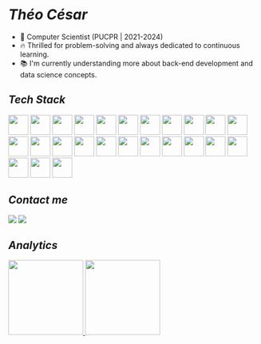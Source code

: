# _Théo César_

- 🔭 Computer Scientist (PUCPR | 2021-2024)
- 🔥 Thrilled for problem-solving and always dedicated to continuous learning.
- 📚 I'm currently understanding more about back-end development and data science concepts.
  
## _Tech Stack_

<div>
  
  <img src="https://cdn.jsdelivr.net/gh/devicons/devicon@latest/icons/html5/html5-original.svg" width="40" height="40"/>
  <img src="https://cdn.jsdelivr.net/gh/devicons/devicon@latest/icons/css3/css3-original.svg" width="40" height="40"/>
  <img src="https://cdn.jsdelivr.net/gh/devicons/devicon@latest/icons/python/python-original.svg" width="40" height="40"/>
  <img src="https://cdn.jsdelivr.net/gh/devicons/devicon@latest/icons/java/java-original.svg" width="40" height="40"/>
  <img src="https://cdn.jsdelivr.net/gh/devicons/devicon@latest/icons/git/git-original.svg" width="40" height="40"/>
  <img src="https://cdn.jsdelivr.net/gh/devicons/devicon@latest/icons/rust/rust-original.svg" width="40" height="40"/>
  <img src="https://cdn.jsdelivr.net/gh/devicons/devicon@latest/icons/cplusplus/cplusplus-original.svg" width="40" height="40"/>
  <img src="https://cdn.jsdelivr.net/gh/devicons/devicon@latest/icons/c/c-original.svg" width="40" height="40"/>

  <img src="https://cdn.jsdelivr.net/gh/devicons/devicon@latest/icons/postgresql/postgresql-original.svg" width="40" height="40"/>
  <img src="https://cdn.jsdelivr.net/gh/devicons/devicon@latest/icons/mysql/mysql-original.svg" height="40" width="40"/>
  <img src="https://cdn.jsdelivr.net/gh/devicons/devicon@latest/icons/microsoftsqlserver/microsoftsqlserver-original.svg" width="40" height="40"/>

  <img src="https://cdn.jsdelivr.net/gh/devicons/devicon@latest/icons/csharp/csharp-original.svg" width="40" height="40"/>
  <img src="https://cdn.jsdelivr.net/gh/devicons/devicon@latest/icons/dotnetcore/dotnetcore-original.svg" width="40" height="40"/>
  <img src="https://cdn.jsdelivr.net/gh/devicons/devicon@latest/icons/dot-net/dot-net-original.svg" width="40" height="40"/>
  
  <img src="https://cdn.jsdelivr.net/gh/devicons/devicon@latest/icons/azure/azure-original.svg" width="40" height="40"/>
  <img src="https://cdn.jsdelivr.net/gh/devicons/devicon@latest/icons/spring/spring-original.svg" width="40" height="40"/>
  <img src="https://cdn.jsdelivr.net/gh/devicons/devicon@latest/icons/qt/qt-original.svg" width="40" height="40"/>
  <img src="https://cdn.jsdelivr.net/gh/devicons/devicon@latest/icons/postman/postman-original.svg" width="40" height="40"/>


  <img src="https://cdn.jsdelivr.net/gh/devicons/devicon@latest/icons/sqlite/sqlite-original.svg" width="40" height="40"/>
  <img src="https://cdn.jsdelivr.net/gh/devicons/devicon@latest/icons/numpy/numpy-original.svg" width="40" height="40"/>
  <img src="https://cdn.jsdelivr.net/gh/devicons/devicon@latest/icons/pandas/pandas-original.svg" width="40" height="40"/>
  <img src="https://cdn.jsdelivr.net/gh/devicons/devicon@latest/icons/tensorflow/tensorflow-original.svg" width="40" height="40"/>
  <img src="https://cdn.jsdelivr.net/gh/devicons/devicon@latest/icons/scikitlearn/scikitlearn-original.svg" width="40" height="40"/>
  <img src="https://cdn.jsdelivr.net/gh/devicons/devicon@latest/icons/hadoop/hadoop-original.svg" width="40" height="40"/>
  <img src="https://cdn.jsdelivr.net/gh/devicons/devicon@latest/icons/apachespark/apachespark-original.svg" width="40" height="40"/> 

</div>

## _Contact me_
 
 <div> 
  <a href="https://www.linkedin.com/in/th%C3%A9o-c%C3%A9sar-21a745263/" target="_blank"><img src="https://img.shields.io/badge/-LinkedIn-%230077B5?style=for-the-badge&logo=linkedin&logoColor=white"></a> 
  <a href = "mailto:theosilva3476@gmail.com" target="_blank"><img src="https://img.shields.io/badge/-Gmail-%23333?style=for-the-badge&logo=gmail&logoColor=white" ></a>
 </div>

## _Analytics_
<div>
  <a href="https://github.com/theocesar">
<img height="150" src="https://github-readme-stats.vercel.app/api?username=theocesar&show_icons=true&theme=tokyonight&include_all_commits=true&count_private=true"/>
<img height="150" src="https://github-readme-stats.vercel.app/api/top-langs/?username=theocesar&layout=compact&langs_count=7&theme=tokyonight"/>
</div>

 
 
       
